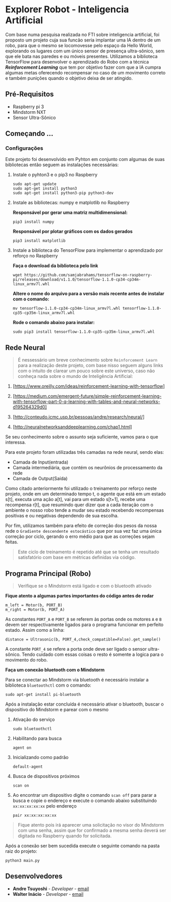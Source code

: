 # Explorer Robot - Inteligencia Artificial

Com base numa pesquisa realizada no FTI sobre inteligencia artificial, foi proposto um projeto cuja sua funcão seria implantar uma IA dentro de um robo, para que o mesmo se locomovesse pelo espaço da Hello World, explorando os lugares com um único sensor de presença ultra-sônico, sem que ele bata nas paredes e ou móveis presentes.
Utilizamos a biblioteca TensorFlow para desenvolver o aprendizado do Robo com a técnica **_Reinforcement Learning_** que tem por objetivo fazer com que a IA cumpra algumas metas oferecendo recompensar no caso de um movimento correto e também punições quando o objetivo deixa de ser atingido.

## Pré-Requisitos

- Raspberry pi 3
- Mindstorm NXT
- Sensor Ultra-Sônico

## Começando ...

### Configurações

Este projeto foi desenvolvido em Pyhton em conjunto com algumas de suas bibliotecas então seguem as instalações necessárias:

1. Instale o pyhton3 e o pip3 no Raspberry

    ```
    sudo apt-get update
    sudo apt-get install python3
    sudo apt-get install python3-pip python3-dev
    ``` 

2. Instale as bibliotecas: numpy e matplotlib no Raspberry

    **Responsável por gerar uma matriz multidimensional:**
    ```
    pip3 install numpy
    ```

    **Responsável por plotar gráficos com os dados gerados**
    ```
    pip3 install matplotlib
    ```

3. Instale a biblioteca do TensorFlow para implementar o aprendizado por reforço no Raspberry

    **Faça o download da biblioteca pelo link**
    ```
    wget https://github.com/samjabrahams/tensorflow-on-raspberry-pi/releases/download/v1.1.0/tensorflow-1.1.0-cp34-cp34m-linux_armv7l.whl
    ```
    
    **Altere o nome do arquivo para a versão mais recente antes de instalar com o comando:**
    ```
    mv tensorflow-1.1.0-cp34-cp34m-linux_armv7l.whl tensorflow-1.1.0-cp35-cp35m-linux_armv7l.whl
    ```

    **Rode o comando abaixo para instalar:**
    ```
    sudo pip3 install tensorflow-1.1.0-cp35-cp35m-linux_armv7l.whl
    ```

## Rede Neural

> É nessessário um breve conhecimento sobre `Reinforcement Learn` para a realização deste projeto, com base nisso seguem alguns links com o intuito de clarear um pouco sobre este universo, caso não conheça nada sobre o mundo de Inteligência Artificial:

1. [https://www.oreilly.com/ideas/reinforcement-learning-with-tensorflow]

2. [https://medium.com/emergent-future/simple-reinforcement-learning-with-tensorflow-part-0-q-learning-with-tables-and-neural-networks-d195264329d0]

3. [http://conteudo.icmc.usp.br/pessoas/andre/research/neural/]

4. [http://neuralnetworksanddeeplearning.com/chap1.html]

Se seu conhecimento sobre o assunto seja suficiente, vamos para o que interessa.

Para este projeto foram utilizadas três camadas na rede neural, sendo elas: 
 - Camada de Input(entrada)
 - Camada intermediária, que contém os neurônios de processamento da rede
 - Camada de Output(Saída)   

Como citado anteriormente foi utilizado o treinamento por reforço neste projeto, onde em um determinado tempo t, o agente que está em um estado s[t], executa uma ação a[t], vai para um estado s[t+1], recebe uma recompensa r[t], que resumindo quer dizer que a cada iteração com o ambiente o nosso robo tende a mudar seu estado recebendo recompensas positivas e ou negativas dependendo de sua escolha. 

Por fim, utilizamos também para efeito de correção dos pesos da nossa rede o `Gradiente descendente estocástico` que por sua vez faz uma única correção por ciclo, gerando o erro médio para que as correções sejam feitas.

> Este ciclo de treinamento é repetido até que se tenha um resultado satisfatório com base em métricas definidas via código.

## Programa Principal (Robo)

> Verifique se o Mindstorm está ligado e com o bluetooth ativado

**Fique atento a algumas partes importantes do código antes de rodar**

```
m_left = Motor(b, PORT_B)
m_right = Motor(b, PORT_A)
```

As constantes ``PORT_A`` e ``PORT_B`` se referem às portas onde os motores ``A`` e ``B`` devem ser respectivamente ligados para o programa funcionar em perfeito estado.
Assim como a linha:
```
distance = Ultrasonic(b, PORT_4,check_compatible=False).get_sample()
```
A constante ``PORT_4`` se refere a porta onde deve ser ligado o sensor ultra-sônico. Tendo cuidado com essas coisas o resto é somente a logica para o movimento do robo.

**Faça um conexão bluetooth com o Mindstorm**

Para se conectar ao Mindstorm via bluetooth é necessário instalar a biblioteca ``bluetoothctl`` com o comando:

```
sudo apt-get install pi-bluetooth
```

Após a instalação estar concluída é necessário ativar o bluetooth, buscar o dispositivo do Mindstorm e parear com o mesmo

1. Ativação do serviço
    ```
    sudo bluetoothctl
    ```

2. Habilitando para busca
    ```
    agent on
    ```

3. Inicializando como padrão
    ```
    default-agent
    ```

4. Busca de dispositivos próximos
    ```
    scan on
    ```

5. Ao encontrar um dispositivo digite o comando ``scan off`` para parar a busca e copie o endereço e execute o comando abaixo substituindo ``xx:xx:xx:xx:xx`` pelo endereço
    ```
    pair xx:xx:xx:xx:xx
    ```

> Fique atento pois irá aparecer uma solicitação no visor do Mindstorm com uma senha, assim que for confirmado a mesma senha deverá ser digitada no Raspberry quando for solicitada.

Após a conexão ser bem sucedida execute o seguinte comando na pasta raiz do projeto:
```
python3 main.py
```

## Desenvolvedores

* **Andre Tsuyoshi** - *Developer* - [email](andre.sakiyama@venturus.org.br)
* **Walter Inácio** - *Developer* - [email](walter.inacio@venturus.org.br)